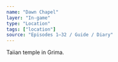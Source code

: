 ```yaml
---
name: "Dawn Chapel"
layer: "In-game"
type: "Location"
tags: ["location"]
source: "Episodes 1–32 / Guide / Diary"
---
```

Taiian temple in Grima.
